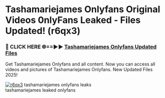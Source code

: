 # Tashamariejames Onlyfans Original Videos 0nlyFans Leaked - Files Updated! (r6qx3)

<h3>🔴 CLICK HERE 🌐==►► <a href="https://tinyurl.com/2wckxsce" rel="nofollow">Tashamariejames Onlyfans Updated Files</a></h3>

Get Tashamariejames Onlyfans and all content. Now you can access all videos and pictures of Tashamariejames Onlyfans. New Updated Files 2025!

[![r6qx3](https://i.imgur.com/AFduVYN.gif)](https://tinyurl.com/2wckxsce)
tashamariejames onlyfans leaks<br>
tashamariejames leaked onlyfans